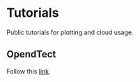 # Tutorials

Public tutorials for plotting and cloud usage.

## OpendTect

Follow this [link](https://github.com/slimgroup/Tutorials/tree/master/OpendTect).

